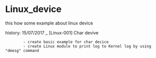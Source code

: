 # Linux_device
this how some example about linux device

history:
15/07/2017 _ [Linux-001] Char devive

            - create basic example for char decice
            - create Linux module to print log to Kernel log by using "dmesg" command